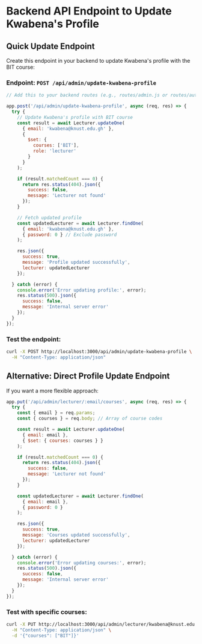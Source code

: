 # Backend API Endpoint to Update Kwabena's Profile

## Quick Update Endpoint

Create this endpoint in your backend to update Kwabena's profile with the BIT course:

### Endpoint: `POST /api/admin/update-kwabena-profile`

```javascript
// Add this to your backend routes (e.g., routes/admin.js or routes/auth.js)

app.post('/api/admin/update-kwabena-profile', async (req, res) => {
  try {
    // Update Kwabena's profile with BIT course
    const result = await Lecturer.updateOne(
      { email: 'kwabena@knust.edu.gh' },
      { 
        $set: { 
          courses: ['BIT'],
          role: 'lecturer'
        }
      }
    );

    if (result.matchedCount === 0) {
      return res.status(404).json({
        success: false,
        message: 'Lecturer not found'
      });
    }

    // Fetch updated profile
    const updatedLecturer = await Lecturer.findOne(
      { email: 'kwabena@knust.edu.gh' },
      { password: 0 } // Exclude password
    );

    res.json({
      success: true,
      message: 'Profile updated successfully',
      lecturer: updatedLecturer
    });

  } catch (error) {
    console.error('Error updating profile:', error);
    res.status(500).json({
      success: false,
      message: 'Internal server error'
    });
  }
});
```

### Test the endpoint:

```bash
curl -X POST http://localhost:3000/api/admin/update-kwabena-profile \
  -H "Content-Type: application/json"
```

## Alternative: Direct Profile Update Endpoint

If you want a more flexible approach:

```javascript
app.put('/api/admin/lecturer/:email/courses', async (req, res) => {
  try {
    const { email } = req.params;
    const { courses } = req.body; // Array of course codes

    const result = await Lecturer.updateOne(
      { email: email },
      { $set: { courses: courses } }
    );

    if (result.matchedCount === 0) {
      return res.status(404).json({
        success: false,
        message: 'Lecturer not found'
      });
    }

    const updatedLecturer = await Lecturer.findOne(
      { email: email },
      { password: 0 }
    );

    res.json({
      success: true,
      message: 'Courses updated successfully',
      lecturer: updatedLecturer
    });

  } catch (error) {
    console.error('Error updating courses:', error);
    res.status(500).json({
      success: false,
      message: 'Internal server error'
    });
  }
});
```

### Test with specific courses:

```bash
curl -X PUT http://localhost:3000/api/admin/lecturer/kwabena@knust.edu.gh/courses \
  -H "Content-Type: application/json" \
  -d '{"courses": ["BIT"]}'
```